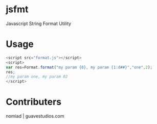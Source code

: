 jsfmt
=====

Javascript String Format Utility

Usage
=====

  ```javascript
  <script src="format.js"></script> 
  <script>
  var res=Format.format("my param {0}, my param {1:d##}","one",2);
  res;
  //my param one, my param 02
  </script>
  ```

Contributers
=====
nomiad | guavestudios.com